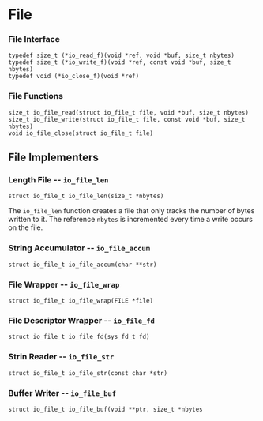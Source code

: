 File
====


### File Interface

    typedef size_t (*io_read_f)(void *ref, void *buf, size_t nbytes)
    typedef size_t (*io_write_f)(void *ref, const void *buf, size_t nbytes)
    typedef void (*io_close_f)(void *ref)

### File Functions

    size_t io_file_read(struct io_file_t file, void *buf, size_t nbytes)
    size_t io_file_write(struct io_file_t file, const void *buf, size_t nbytes)
    void io_file_close(struct io_file_t file)


## File Implementers

### Length File -- `io_file_len`

    struct io_file_t io_file_len(size_t *nbytes)

The `io_file_len` function creates a file that only tracks the number of bytes
written to it. The reference `nbytes` is incremented every time a write occurs
on the file.

### String Accumulator -- `io_file_accum`

    struct io_file_t io_file_accum(char **str)

### File Wrapper -- `io_file_wrap`

    struct io_file_t io_file_wrap(FILE *file)

### File Descriptor Wrapper -- `io_file_fd`

    struct io_file_t io_file_fd(sys_fd_t fd)

### Strin Reader -- `io_file_str`

    struct io_file_t io_file_str(const char *str)

### Buffer Writer -- `io_file_buf`

    struct io_file_t io_file_buf(void **ptr, size_t *nbytes
